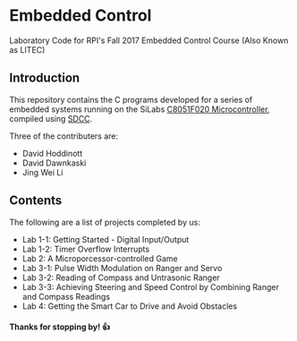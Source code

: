 # Embedded Control
Laboratory Code for RPI's Fall 2017 Embedded Control Course (Also Known as LITEC)

## Introduction

This repository contains the C programs developed for a series of embedded systems 
running on the SiLabs [C8051F020 Microcontroller](https://en.wikipedia.org/wiki/C8051), 
compiled using [SDCC](http://sdcc.sourceforge.net/).

Three of the contributers are:
* David Hoddinott
* David Dawnkaski
* Jing Wei Li

## Contents 

The following are a list of projects completed by us:

* Lab 1-1: Getting Started - Digital Input/Output
* Lab 1-2: Timer Overflow Interrupts
* Lab 2: A Microporcessor-controlled Game
* Lab 3-1: Pulse Width Modulation on Ranger and Servo
* Lab 3-2: Reading of Compass and Untrasonic Ranger
* Lab 3-3: Achieving Steering and Speed Control by Combining Ranger and Compass Readings
* Lab 4: Getting the Smart Car to Drive and Avoid Obstacles

#### Thanks for stopping by! :+1: